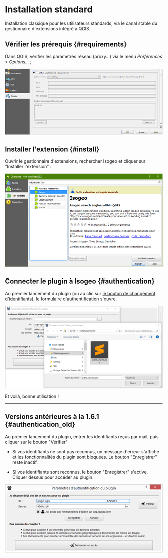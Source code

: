 # Installation standard

Installation classique pour les utilisateurs standards, via le canal stable du gestionnaire d'extensions intégré à QGIS.

## Vérifier les prérequis {#requirements}

Dans QGIS, v&eacute;rifier les paramètres réseau \(proxy...\) via le menu _Pr&eacute;f&eacute;rences_ &gt; _Options..._ ;

   ![](https://raw.githubusercontent.com/isogeo/isogeo-plugin-qgis/master/img/fr/qgis_install_network_fr.png "V&eacute;rifier les paramètres de connexion de QGIS")

## Installer l'extension {#install}

Ouvrir le gestionnaire d'extensions, rechercher Isogeo et cliquer sur "Installer l'extension" :

   ![](https://raw.githubusercontent.com/isogeo/isogeo-plugin-qgis/master/img/fr/qgis_install_extension_fr.png "Installer le plugin Isogeo depuis le gestionnaire d&apos;extensions de QGIS")

## Connecter le plugin à Isogeo {#authentication}

Au premier lancement du plugin (ou au clic sur [le bouton de changement d'identifiants](/usage/configuration.md)), le formulaire d'authentification s'ouvre. 

   ![](https://raw.githubusercontent.com/isogeo/isogeo-plugin-qgis/master/img/fr/ui_auth_prompt_upload_credentials_file_fr.png "Charger le fichier client_secrets json transmis par mail")

Et voilà, bonne utilisation !

---

## Versions antérieures à la 1.6.1 {#authentication_old}

Au premier lancement du plugin, entrer les identifiants reçus par mail, puis cliquer sur le bouton "Vérifier"

   * Si vos identifiants ne sont pas reconnus, un message d'erreur s'affiche et les fonctionnalités du plugin sont bloquées. Le bouton "Enregistrer" reste inactif.

   * Si vos identifiants sont reconnus, le bouton "Enregistrer" s'active. Cliquer dessus pour accéder au plugin.

   ![](https://raw.githubusercontent.com/isogeo/isogeo-plugin-qgis/master/img/fr/ui_auth_prompt_fr.png
   "Boîte de dialogue pour authentifier le plugin avec les cl&eacute;s API")


